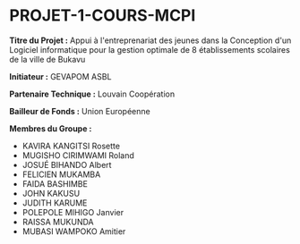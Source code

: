 # PROJET-1-COURS-MCPI

**Titre du Projet :** Appui à l'entreprenariat des jeunes dans la Conception d'un Logiciel informatique pour la gestion optimale de 8 établissements scolaires de la ville de Bukavu

**Initiateur :** GEVAPOM ASBL

**Partenaire Technique :** Louvain Coopération

**Bailleur de Fonds :** Union Européenne

**Membres du Groupe :**

* KAVIRA KANGITSI Rosette
* MUGISHO CIRIMWAMI Roland
* JOSUÉ BIHANDO Albert
* FELICIEN MUKAMBA
* FAIDA BASHIMBE
* JOHN KAKUSU
* JUDITH KARUME
* POLEPOLE MIHIGO Janvier
* RAISSA MUKUNDA
* MUBASI WAMPOKO Amitier

